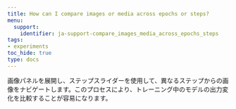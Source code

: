 ```yaml
---
title: How can I compare images or media across epochs or steps?
menu:
  support:
    identifier: ja-support-compare_images_media_across_epochs_steps
tags:
- experiments
toc_hide: true
type: docs
---
```


画像パネルを展開し、ステップスライダーを使用して、異なるステップからの画像をナビゲートします。このプロセスにより、トレーニング中のモデルの出力変化を比較することが容易になります。